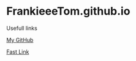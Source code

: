 # FrankieeeTom.github.io
Usefull links

[My GitHub](https://github.com/FrankieeeTom)

[Fast Link](https://frankieeetom.github.io/Fast_link.html)
